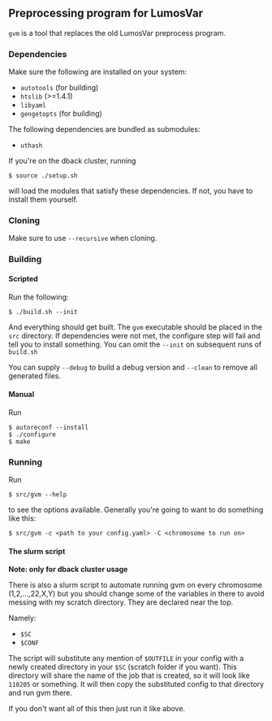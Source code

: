 ## Preprocessing program for LumosVar

`gvm` is a tool that replaces the old LumosVar preprocess program.

### Dependencies

Make sure the following are installed on your system:

* `autotools` (for building)
* `htslib` (>=1.4.1)
* `libyaml`
* `gengetopts` (for building)

The following dependencies are bundled as submodules:

* `uthash`

If you're on the dback cluster, running 

```
$ source ./setup.sh
```

will load the modules that satisfy these dependencies. If not, you have to
install them yourself.

### Cloning

Make sure to use `--recursive` when cloning.

### Building

#### Scripted

Run the following:

```
$ ./build.sh --init
```

And everything should get built. The `gvm` executable should be placed
in the `src` directory. If dependencies were not met, the configure step will
fail and tell you to install something. You can omit the `--init` on subsequent
runs of `build.sh`

You can supply `--debug` to build a debug version and `--clean` to remove
all generated files.

#### Manual

Run

```
$ autoreconf --install
$ ./configure
$ make
```

### Running

Run

```
$ src/gvm --help
```

to see the options available. Generally you're going to want to do something
like this:

```
$ src/gvm -c <path to your config.yaml> -C <chromosome to run on>
```

#### The slurm script

**Note: only for dback cluster usage**

There is also a slurm script to automate running gvm on every chromosome
(1,2,...,22,X,Y) but you should change some of the variables in there to avoid
messing with my scratch directory. They are declared near the top.

Namely:
* `$SC`
* `$CONF`

The script will substitute any mention of `$OUTFILE` in your config with a
newly created directory in your `$SC` (scratch folder if you want). This
directory will share the name of the job that is created, so it will look like
`110205` or something. It will then copy the substituted config to that
directory and run gvm there.

If you don't want all of this then just run it like above.
